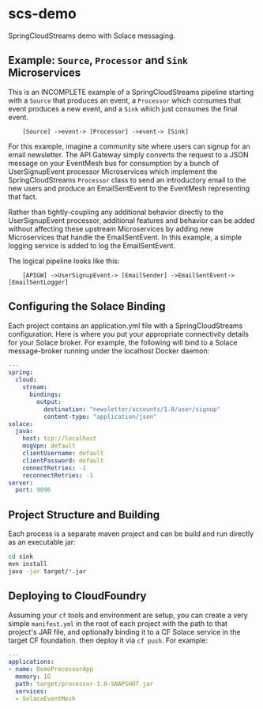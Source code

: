 # scs-demo
SpringCloudStreams demo with Solace messaging.

## Example: `Source`, `Processor` and `Sink` Microservices

This is an INCOMPLETE example of a SpringCloudStreams pipeline starting with a
`Source` that produces an event, a `Processor` which consumes that event
produces a new event, and a `Sink` which just consumes the final event.

```
    [Source] ->event-> [Processor] ->event-> [Sink]
```

For this example, imagine a community site where users can signup for
an email newsletter. The API Gateway simply converts the request to a
JSON message on your EventMesh bus for consumption by a bunch of
UserSignupEvent processor Microservices which implement the SpringCloudStreams
`Processor` class to send an introductory email to the new users and
produce an EmailSentEvent to the EventMesh representing that fact.

Rather than tightly-coupling any additional behavior directly to the
UserSignupEvent processor, additional features and behavior can be
added without affecting these upstream Microservices by adding new
Microservices that handle the EmailSentEvent. In this example, a simple
logging service is added to log the EmailSentEvent.

The logical pipeline looks like this:

```
    [APIGW] ->UserSignupEvent-> [EmailSender] ->EmailSentEvent-> [EmailSentLogger]
```

## Configuring the Solace Binding

Each project contains an application.yml file with a  SpringCloudStreams
configuration. Here is where you put your appropriate connectivity
details for your Solace broker. For example, the following will bind
to a Solace message-broker running under the localhost Docker daemon:

```yml
---
spring:
  cloud:
    stream:
      bindings:
        output:
          destination: "newsletter/accounts/1.0/user/signup"
          content-type: "application/json"
solace:
  java:
    host: tcp://localhost
    msgVpn: default
    clientUsername: default
    clientPassword: default
    connectRetries: -1
    reconnectRetries: -1
server:
  port: 9096
```

## Project Structure and Building

Each process is a separate maven project and can be build and run directly
as an executable jar:

```bash
cd sink
mvn install
java -jar target/*.jar
```

## Deploying to CloudFoundry

Assuming your `cf` tools and environment are setup, you can create a
very simple `manifest.yml` in the root of each project with the
path to that project's JAR file, and optionally binding it to a CF
Solace service in the target CF foundation. then deploy it via `cf push`.
For example:

```yml
---
applications:
- name: DemoProcessorApp
  memory: 1G
  path: target/processor-1.0-SNAPSHOT.jar
  services:
  - SolaceEventMesh
```